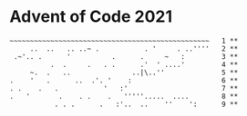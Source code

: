 # Advent of Code 2021

```'
~~~~~~~~~~~~~~~~~~~~~~~~~~~~~~~~~~~~~~~~~~~~~~~~~   1 **
     ..  ..   .. ..~ .           . '     . ..''''   2 **
 .~'.. .      '          .      .     ~   :         3 **
          .  .     .   . .      .'  ' ....'         4 **
     ~.  .   ..               ..|\..''              5 **
.    '   .      ..  .'. '    :                      6 **
. .    .   .           '   :'                       7 **
.   '       .    . .    .   '''''.....  ....        8 **
           . . .      .   :'..  ..    ''    ':      9 **
```
